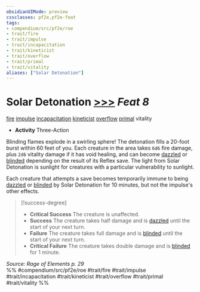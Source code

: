 ```yaml
---
obsidianUIMode: preview
cssclasses: pf2e,pf2e-feat
tags:
- compendium/src/pf2e/roe
- trait/fire
- trait/impulse
- trait/incapacitation
- trait/kineticist
- trait/overflow
- trait/primal
- trait/vitality
aliases: ["Solar Detonation"]
---
```

# Solar Detonation  [>>>](rules/core-rulebook/chapter-9-playing-the-game.md#Actions "Three-Action") *Feat 8*  
[fire](rules/traits/fire.md "Fire Energy & Element Trait")  [impulse](rules/traits/impulse-roe.md "Impulse Action & Ability Trait")  [incapacitation](rules/traits/incapacitation.md "Incapacitation Effect Trait")  [kineticist](rules/traits/kineticist-roe.md "Kineticist Class Trait")  [overflow](rules/traits/overflow-roe.md "Overflow Action & Ability Trait")  [primal](rules/traits/primal.md "Primal Tradition Trait")  vitality  

- **Activity** Three-Action

Blinding flames explode in a swirling sphere! The detonation fills a 20-foot burst within 60 feet of you. Each creature in the area takes `6d6` fire damage, plus `2d6` vitality damage if it has void healing, and can become [dazzled](rules/conditions.md#Dazzled) or [blinded](rules/conditions.md#Blinded) depending on the result of its Reflex save. The light from Solar Detonation is sunlight for creatures with a particular vulnerability to sunlight.

Each creature that attempts a save becomes temporarily immune to being [dazzled](rules/conditions.md#Dazzled) or [blinded](rules/conditions.md#Blinded) by Solar Detonation for 10 minutes, but not the impulse's other effects.

> [!success-degree] 
> - **Critical Success** The creature is unaffected.
> - **Success** The creature takes half damage and is [dazzled](rules/conditions.md#Dazzled) until the start of your next turn.
> - **Failure** The creature takes full damage and is [blinded](rules/conditions.md#Blinded) until the start of your next turn.
> - **Critical Failure** The creature takes double damage and is [blinded](rules/conditions.md#Blinded) for 1 minute.

*Source: Rage of Elements p. 29*  
%% #compendium/src/pf2e/roe #trait/fire #trait/impulse #trait/incapacitation #trait/kineticist #trait/overflow #trait/primal #trait/vitality %%